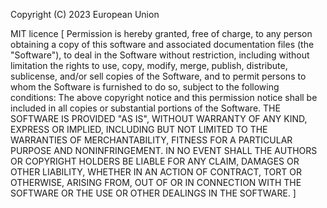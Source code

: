 
Copyright (C) 2023 European Union

MIT licence
[
Permission is hereby granted, free of charge, to any person obtaining a copy of this
software and associated documentation files (the "Software"), to deal in the Software
without restriction, including without limitation the rights to use, copy, modify,
merge, publish, distribute, sublicense, and/or sell copies of the Software, and to
permit persons to whom the Software is furnished to do so, subject to the following
conditions:
The above copyright notice and this permission notice shall be included in
all copies or substantial portions of the Software. THE SOFTWARE IS PROVIDED "AS IS",
WITHOUT WARRANTY OF ANY KIND, EXPRESS OR IMPLIED, INCLUDING BUT NOT LIMITED TO THE
WARRANTIES OF MERCHANTABILITY, FITNESS FOR A PARTICULAR PURPOSE AND NONINFRINGEMENT. IN
NO EVENT SHALL THE AUTHORS OR COPYRIGHT HOLDERS BE LIABLE FOR ANY CLAIM, DAMAGES OR
OTHER LIABILITY, WHETHER IN AN ACTION OF CONTRACT, TORT OR OTHERWISE, ARISING FROM, OUT
OF OR IN CONNECTION WITH THE SOFTWARE OR THE USE OR OTHER DEALINGS IN THE SOFTWARE.
]

